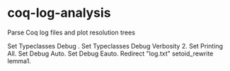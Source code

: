 # coq-log-analysis
Parse Coq log files and plot resolution trees

Set Typeclasses Debug .
Set Typeclasses Debug Verbosity 2.
Set Printing All.
Set Debug Auto.
Set Debug Eauto.
Redirect "log.txt" setoid_rewrite lemma1.
